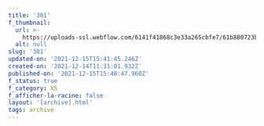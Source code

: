```yaml
---
title: '301'
f_thumbnail:
  url: >-
    https://uploads-ssl.webflow.com/6141f41868c3e33a265cbfe7/61b880723baba2f04e094d34_301.jpg
  alt: null
slug: '301'
updated-on: '2021-12-15T15:41:45.246Z'
created-on: '2021-12-14T11:31:01.932Z'
published-on: '2021-12-15T15:48:47.960Z'
f_status: true
f_category: XS
f_afficher-la-racine: false
layout: '[archive].html'
tags: archive
---
```



